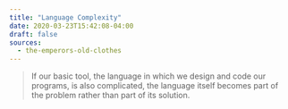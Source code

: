 ```yaml
---
title: "Language Complexity"
date: 2020-03-23T15:42:08-04:00
draft: false
sources:
  - the-emperors-old-clothes
---
```


> If our basic tool, the language in which we design and code our programs, is also complicated, the language itself becomes part of the problem rather than part of its solution.
